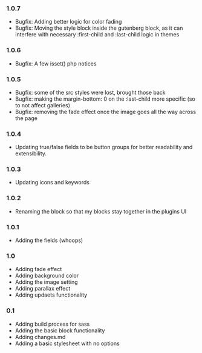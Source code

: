 ### 1.0.7
* Bugfix: Adding better logic for color fading
* Bugfix: Moving the style block inside the gutenberg block, as it can interfere with necessary :first-child and :last-child logic in themes

### 1.0.6
* Bugfix: A few isset() php notices

### 1.0.5
* Bugfix: some of the src styles were lost, brought those back
* Bugfix: making the margin-bottom: 0 on the :last-child more specific (so to not affect galleries)
* Bugfix: removing the fade effect once the image goes all the way across the page

### 1.0.4
* Updating true/false fields to be button groups for better readability and extensibility.

### 1.0.3
* Updating icons and keywords

### 1.0.2 
* Renaming the block so that my blocks stay together in the plugins UI

### 1.0.1
* Adding the fields (whoops)

### 1.0
* Adding fade effect
* Adding background color
* Adding the image setting
* Adding parallax effect
* Adding updaets functionality

### 0.1
* Adding build process for sass
* Adding the basic block functionality
* Adding changes.md
* Adding a basic stylesheet with no options